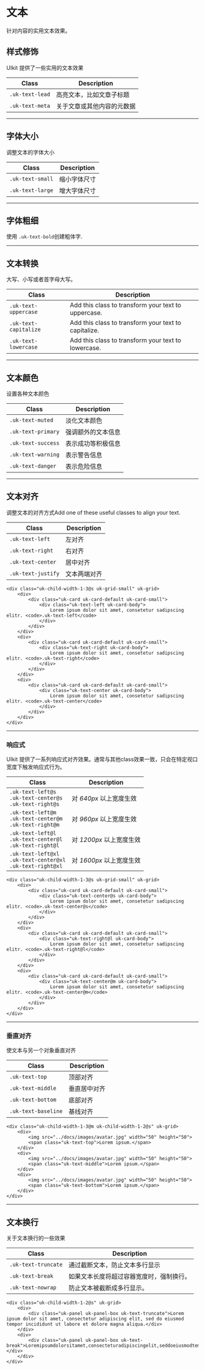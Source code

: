 # 文本

<p class="uk-text-lead">针对内容的实用文本效果。</p>

## 样式修饰

UIkit 提供了一些实用的文本效果 

| Class                 | Description                                                                                                           |
|-----------------------|-----------------------------------------------------------------------------------------------------------------------|
| `.uk-text-lead`       | <span class="uk-text-lead">高亮文本，比如文章子标题</span>                 |
| `.uk-text-meta`       | <span class="uk-text-meta">关于文章或其他内容的元数据</span> |

***

## 字体大小

调整文本的字体大小

| Class                 | Description                                                                                                           |
|-----------------------|-----------------------------------------------------------------------------------------------------------------------|
| `.uk-text-small`      | <span class="uk-text-small">缩小字体尺寸</span>                                          |
| `.uk-text-large`      | <span class="uk-text-large">增大字体尺寸</span>                                          |

***

## 字体粗细

使用 `.uk-text-bold`创建<span class="uk-text-bold">粗体字</span>.

***

## 文本转换

大写、小写或者首字母大写。

| Class                 | Description                                                                                                           |
|-----------------------|-----------------------------------------------------------------------------------------------------------------------|
| `.uk-text-uppercase`  | <span class="uk-text-uppercase">Add this class to transform your text to uppercase.</span>                            |
| `.uk-text-capitalize` | <span class="uk-text-capitalize">Add this class to transform your text to capitalize.</span>                          |
| `.uk-text-lowercase`  | <span class="uk-text-lowercase">Add this class to transform your text to lowercase.</span>                            |

***

## 文本颜色

设置各种文本颜色

| Class                 | Description                                                                                                           |
|-----------------------|-----------------------------------------------------------------------------------------------------------------------|
| `.uk-text-muted`      | <span class="uk-text-muted">淡化文本颜色</span>                                                  |
| `.uk-text-primary`    | <span class="uk-text-primary">强调额外的文本信息</span>                         |
| `.uk-text-success`    | <span class="uk-text-success">表示成功等积极信息</span>                                              |
| `.uk-text-warning`    | <span class="uk-text-warning">表示警告信息</span>                                            |
| `.uk-text-danger`     | <span class="uk-text-danger">表示危险信息</span>                                                |

***

## 文本对齐

调整文本的对齐方式Add one of these useful classes to align your text.

| Class              | Description                |
|--------------------|----------------------------|
| `.uk-text-left`    | 左对齐  |
| `.uk-text-right`   | 右对齐 |
| `.uk-text-center`  | 居中对齐 |
| `.uk-text-justify` | 文本两端对齐  |

```example
<div class="uk-child-width-1-3@s uk-grid-small" uk-grid>
    <div>
        <div class="uk-card uk-card-default uk-card-small">
            <div class="uk-text-left uk-card-body">
                Lorem ipsum dolor sit amet, consetetur sadipscing elitr. <code>.uk-text-left</code>
            </div>
        </div>
    </div>
    <div>
        <div class="uk-card uk-card-default uk-card-small">
            <div class="uk-text-right uk-card-body">
                Lorem ipsum dolor sit amet, consetetur sadipscing elitr. <code>.uk-text-right</code>
            </div>
        </div>
    </div>
    <div>
        <div class="uk-card uk-card-default uk-card-small">
            <div class="uk-text-center uk-card-body">
                Lorem ipsum dolor sit amet, consetetur sadipscing elitr. <code>.uk-text-center</code>
            </div>
        </div>
    </div>
</div>
```

***

### 响应式

UIkit 提供了一系列响应式对齐效果。通常与其他class效果一致，只会在特定视口宽度下触发响应式行为。

| Class                                                               | Description                                 |
|---------------------------------------------------------------------|---------------------------------------------|
| `.uk-text-left@s`<br> `.uk-text-center@s`<br> `.uk-text-right@s`    | 对 _640px_ 以上宽度生效 |
| `.uk-text-left@m`<br> `.uk-text-center@m`<br>   `.uk-text-right@m`  | 对 _960px_ 以上宽度生效 |
| `.uk-text-left@l`<br> `.uk-text-center@l`<br> `.uk-text-right@l`    | 对 _1200px_ 以上宽度生效  |
| `.uk-text-left@xl`<br> `.uk-text-center@xl`<br> `.uk-text-right@xl` | 对 _1600px_ 以上宽度生效 |

```example
<div class="uk-child-width-1-3@s uk-grid-small" uk-grid>
    <div>
        <div class="uk-card uk-card-default uk-card-small">
            <div class="uk-text-center@s uk-card-body">
                Lorem ipsum dolor sit amet, consetetur sadipscing elitr. <code>.uk-text-center@s</code>
            </div>
        </div>
    </div>
    <div>
        <div class="uk-card uk-card-default uk-card-small">
            <div class="uk-text-right@l uk-card-body">
                Lorem ipsum dolor sit amet, consetetur sadipscing elitr. <code>.uk-text-right@l</code>
            </div>
        </div>
    </div>
    <div>
        <div class="uk-card uk-card-default uk-card-small">
            <div class="uk-text-center@m uk-card-body">
                Lorem ipsum dolor sit amet, consetetur sadipscing elitr. <code>.uk-text-center@m</code>
            </div>
        </div>
    </div>
</div>
```

***

### 垂直对齐

使文本与另一个对象垂直对齐

| Class               | Description                  |
|---------------------|------------------------------|
| `.uk-text-top`      | 顶部对齐  |
| `.uk-text-middle`   | 垂直居中对齐  |
| `.uk-text-bottom`   | 底部对齐  |
| `.uk-text-baseline` | 基线对齐 |

```example
<div class="uk-child-width-1-3@m uk-child-width-1-2@s" uk-grid>
    <div>
        <img src="../docs/images/avatar.jpg" width="50" height="50">
        <span class="uk-text-top">Lorem ipsum.</span>
    </div>
    <div>
        <img src="../docs/images/avatar.jpg" width="50" height="50">
        <span class="uk-text-middle">Lorem ipsum.</span>
    </div>
    <div>
        <img src="../docs/images/avatar.jpg" width="50" height="50">
        <span class="uk-text-bottom">Lorem ipsum.</span>
    </div>
</div>
```

***

## 文本换行

关于文本换行的一些效果

| Class               | Description                                                             |
|---------------------|-------------------------------------------------------------------------|
| `.uk-text-truncate` | 通过截断文本，防止文本多行显示 |
| `.uk-text-break`    | 如果文本长度将超过容器宽度时，强制换行。    |
| `.uk-text-nowrap`   | 防止文本被截断成多行显示。                    |

```example
<div class="uk-child-width-1-2@s" uk-grid>
    <div>
        <div class="uk-panel uk-panel-box uk-text-truncate">Lorem ipsum dolor sit amet, consectetur adipiscing elit, sed do eiusmod tempor incididunt ut labore et dolore magna aliqua.</div>
    </div>
    <div>
        <div class="uk-panel uk-panel-box uk-text-break">Loremipsumdolorsitamet,consecteturadipiscingelit,seddoeiusmodtemporincididuntutlaboreetdoloremagnaaliqua.</div>
    </div>
</div>
```
